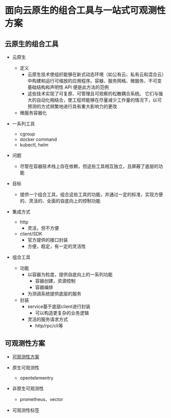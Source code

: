# 面向云原生的组合工具与一站式可观测性方案

## 云原生的组合工具

- 云原生
  - 定义
    - 云原生技术使组织能够在新式动态环境（如公有云、私有云和混合云）中构建和运行可缩放的应用程序。容器、服务网格、微服务、不可变基础结构和声明性 API 便是此方法的范例
    - 这些技术实现了可复原、可管理且可观察的松散耦合系统。 它们与强大的自动化相结合，使工程师能够在尽量减少工作量的情况下，以可预测的方式频繁地进行具有重大影响力的更改
  - 微服务容器化

- 一系列工具
  - cgroup
  - docker command
  - kubectl, helm
- 问题
  - 尽管在容器技术栈上存在依赖，但这些工具相互独立，且屏蔽了底层的功能
- 目标
  - 提供一个组合工具，组合这些工具的功能，并通过一定的标准，实现方便的、灵活的、全面的自底向上的控制功能

- 集成方式
  - http
    - 灵活，但不方便
  - client/SDK
    - 官方提供的接口封装
    - 方便，稳定，有一定的灵活性

- 组合工具
  - 功能
    - 以容器为粒度，提供自底向上的一系列功能
      - 容器创建，资源控制
      - 容器编排
    - 为测调系统提供底层的服务
  - 封装
    - service基于底层client进行封装
      - 可以构造更复杂的业务逻辑
    - 灵活的服务请求方式
      - http/rpc/cli等

## 可观测性方案

- [可观测性方案](./%E5%8F%AF%E8%A7%82%E6%B5%8B%E6%80%A7%E6%96%B9%E6%A1%88.md)

- 原生可观测性
  - opentelementry
- 非原生可观测性
  - prometheus、vector
- 可观测性标签 